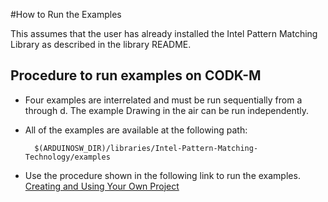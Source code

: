 #How to Run the Examples

This assumes that the user has already installed the Intel Pattern Matching Library
as described in the library README.

## Procedure to run examples on CODK-M

* Four examples are interrelated and must be run sequentially from a through d. The example Drawing in the air can be run independently. 

* All of the examples are available at the following path:

        $(ARDUINOSW_DIR)/libraries/Intel-Pattern-Matching-Technology/examples
        
* Use the procedure shown in the following link to run the examples.
[Creating and Using Your Own Project](https://software.intel.com/en-us/node/700100)

